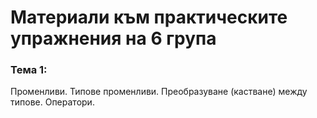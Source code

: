 # Материали към практическите упражнения на 6 група


### Тема 1:
Променливи. Типове променливи. Преобразуване (кастване) между типове. Оператори.
